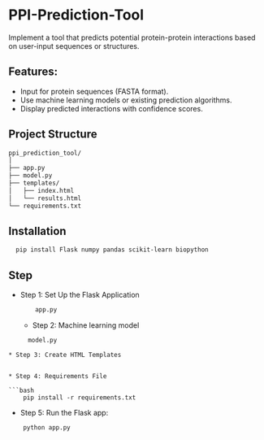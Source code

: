 # PPI-Prediction-Tool
Implement a tool that predicts potential protein-protein interactions based on user-input sequences or structures.
## Features:
* Input for protein sequences (FASTA format).
* Use machine learning models or existing prediction algorithms.
* Display predicted interactions with confidence scores.


## Project Structure
```bash
ppi_prediction_tool/
│
├── app.py
├── model.py
├── templates/
│   ├── index.html
│   └── results.html
└── requirements.txt
```
## Installation
```bash
  pip install Flask numpy pandas scikit-learn biopython
```
## Step
* Step 1: Set Up the Flask Application
  ```bash
      app.py
  ```
  * Step 2: Machine learning model
  ```bash
    model.py
 ```
* Step 3: Create HTML Templates


* Step 4: Requirements File

```bash
     pip install -r requirements.txt
 ```
 * Step 5: Run the Flask app:

 ```bash
     python app.py 
  ```
